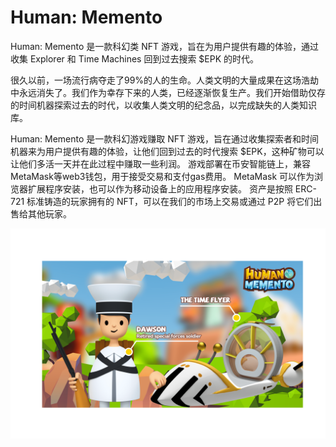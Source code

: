 # Human: Memento

Human: Memento 是一款科幻类 NFT 游戏，旨在为用户提供有趣的体验，通过收集 Explorer 和 Time Machines 回到过去搜索 $EPK 的时代。

很久以前，一场流行病夺走了99%的人的生命。人类文明的大量成果在这场浩劫中永远消失了。我们作为幸存下来的人类，已经逐渐恢复生产。我们开始借助仅存的时间机器探索过去的时代，以收集人类文明的纪念品，以完成缺失的人类知识库。

Human: Memento 是一款科幻游戏赚取 NFT 游戏，旨在通过收集探索者和时间机器来为用户提供有趣的体验，让他们回到过去的时代搜索 $EPK，这种矿物可以让他们多活一天并在此过程中赚取一些利润。
游戏部署在币安智能链上，兼容MetaMask等web3钱包，用于接受交易和支付gas费用。 MetaMask 可以作为浏览器扩展程序安装，也可以作为移动设备上的应用程序安装。
资产是按照 ERC-721 标准铸造的玩家拥有的 NFT，可以在我们的市场上交易或通过 P2P 将它们出售给其他玩家。

![humanmemento-dapp-games-bsc-image1_c0e8534cef4cd51991cb037ab7964585](humanmemento-dapp-games-bsc-image1_c0e8534cef4cd51991cb037ab7964585.png)

